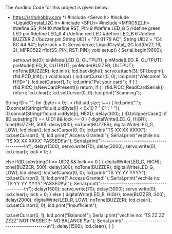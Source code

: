 The Aurdino Code for this project is given below:

 * https://srituhobby.com
 */
#include <Servo.h>
#include <LiquidCrystal_I2C.h>
#include <SPI.h>
#include <MFRC522.h>
#define SS_PIN 10
#define RST_PIN 9
#define LED_G 5 //define green LED pin
#define LED_R 4 //define red LED
#define LED_B 6
#define BUZZER 2 //buzzer pin
String UID1 = "73 B1 79 AC";
String UID2 = "C4 8C 44 64";
byte lock = 0;
Servo servo;
LiquidCrystal_I2C lcd(0x27, 16, 2);
MFRC522 rfid(SS_PIN, RST_PIN);
void setup() {
  Serial.begin(9600);
                                     
    servo.write(0);
  pinMode(LED_G, OUTPUT);
  pinMode(LED_R, OUTPUT);
  pinMode(LED_B, OUTPUT);
  pinMode(BUZZER, OUTPUT);
  noTone(BUZZER);
  lcd.init();
  lcd.backlight();
  servo.attach(3);
  SPI.begin();
  rfid.PCD_Init();
}
void loop() {
  lcd.setCursor(0, 0);
  lcd.print("Welcome! To HYD>");
  lcd.setCursor(1, 1);
  lcd.print("Put your card");
  if ( ! rfid.PICC_IsNewCardPresent())
    return;
  if ( ! rfid.PICC_ReadCardSerial())
    return;
  lcd.clear();
  lcd.setCursor(0, 0);
  lcd.print("Scanning");
                                          
  String ID = "";
for (byte i = 0; i < rfid.uid.size; i++) {
  lcd.print(".");
  ID.concat(String(rfid.uid.uidByte[i] < 0x10 ? " 0" : " "));
  ID.concat(String(rfid.uid.uidByte[i], HEX));
  delay(300);
}
ID.toUpperCase();
if (ID.substring(1) == UID1 && lock == 0 ) {
  digitalWrite(LED_G, HIGH);
  tone(BUZZER, 500);
  delay(300);
  noTone(BUZZER);
  digitalWrite(LED_G, LOW);
  lcd.clear();
  lcd.setCursor(0, 0);
  lcd.print("TS XX XX XXXX");
  lcd.setCursor(0, 1);
  lcd.print(" Access Granted!");
  Serial.print("vechile no: 'TS XX XX XXXX' PASSED!!\n");
  Serial.print("-----------------------------------------\n");
  delay(1500);
  servo.write(70);
  delay(3000);
  servo.write(0);
  lcd.clear();
  lock = 0;
}
                                                                
  else if(ID.substring(1) == UID2 && lock == 0 ) {
  digitalWrite(LED_G, HIGH);
  tone(BUZZER, 500);
  delay(300);
  noTone(BUZZER);
  digitalWrite(LED_G, LOW);
  lcd.clear();
  lcd.setCursor(0, 0);
  lcd.print("TS YY YY YYYY");
  lcd.setCursor(0, 1);
  lcd.print(" Access Granted!");
  Serial.print("vechile no: 'TS YY YY YYYY' PASSED!!\n");
  Serial.print("-----------------------------------------\n");
  delay(1500);
  servo.write(70);
  delay(3000);
  servo.write(0);
  lcd.clear();
  lock = 0;
} else {
  digitalWrite(LED_R, HIGH);
  tone(BUZZER, 300);
  delay(2000);
  digitalWrite(LED_R, LOW);
  noTone(BUZZER);
  lcd.clear();
  lcd.setCursor(0, 0);
  lcd.print("Insufficient");
                                                       
lcd.setCursor(0, 1);
    lcd.print("Balance!");
    Serial.print("vechile no: 'TS ZZ ZZ ZZZZ' NOT PASSED!!- NO BALANCE
!!\n");
    Serial.print("-----------------------------------------\n");
    delay(1500);
    lcd.clear();
} }
